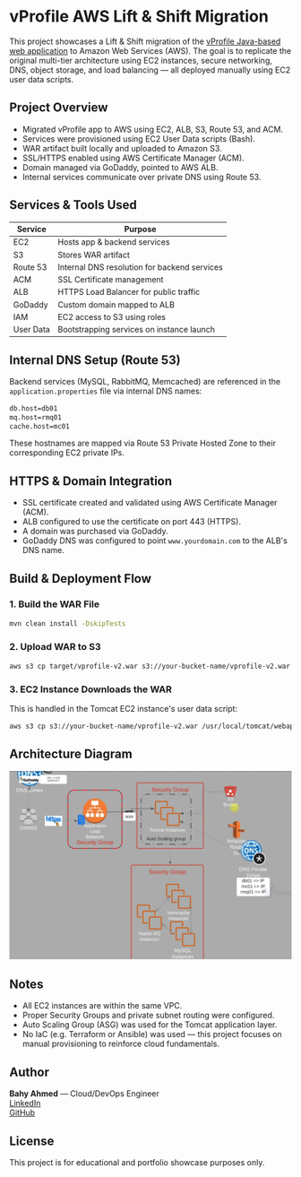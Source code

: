 # vProfile AWS Lift & Shift Migration

This project showcases a Lift & Shift migration of the [vProfile Java-based web application](https://github.com/hkhcoder/vprofile-project) to Amazon Web Services (AWS). The goal is to replicate the original multi-tier architecture using EC2 instances, secure networking, DNS, object storage, and load balancing — all deployed manually using EC2 user data scripts.

## Project Overview

- Migrated vProfile app to AWS using EC2, ALB, S3, Route 53, and ACM.
- Services were provisioned using EC2 User Data scripts (Bash).
- WAR artifact built locally and uploaded to Amazon S3.
- SSL/HTTPS enabled using AWS Certificate Manager (ACM).
- Domain managed via GoDaddy, pointed to AWS ALB.
- Internal services communicate over private DNS using Route 53.

## Services & Tools Used

| Service     | Purpose                                               |
|-------------|--------------------------------------------------------|
| EC2         | Hosts app & backend services                           |
| S3          | Stores WAR artifact                                    |
| Route 53    | Internal DNS resolution for backend services           |
| ACM         | SSL Certificate management                             |
| ALB         | HTTPS Load Balancer for public traffic                 |
| GoDaddy     | Custom domain mapped to ALB                            |
| IAM         | EC2 access to S3 using roles                           |
| User Data   | Bootstrapping services on instance launch              |

## Internal DNS Setup (Route 53)

Backend services (MySQL, RabbitMQ, Memcached) are referenced in the `application.properties` file via internal DNS names:

```properties
db.host=db01
mq.host=rmq01
cache.host=mc01
```

These hostnames are mapped via Route 53 Private Hosted Zone to their corresponding EC2 private IPs.

## HTTPS & Domain Integration

- SSL certificate created and validated using AWS Certificate Manager (ACM).
- ALB configured to use the certificate on port 443 (HTTPS).
- A domain was purchased via GoDaddy.
- GoDaddy DNS was configured to point `www.yourdomain.com` to the ALB's DNS name.

## Build & Deployment Flow

### 1. Build the WAR File

```bash
mvn clean install -DskipTests
```

### 2. Upload WAR to S3

```bash
aws s3 cp target/vprofile-v2.war s3://your-bucket-name/vprofile-v2.war
```

### 3. EC2 Instance Downloads the WAR

This is handled in the Tomcat EC2 instance's user data script:

```bash
aws s3 cp s3://your-bucket-name/vprofile-v2.war /usr/local/tomcat/webapps/
```

## Architecture Diagram

![Architecture Diagram](diagrams/architecture.png)

## Notes

- All EC2 instances are within the same VPC.
- Proper Security Groups and private subnet routing were configured.
- Auto Scaling Group (ASG) was used for the Tomcat application layer.
- No IaC (e.g. Terraform or Ansible) was used — this project focuses on manual provisioning to reinforce cloud fundamentals.

## Author

**Bahy Ahmed** — Cloud/DevOps Engineer  
[LinkedIn](https://www.linkedin.com/in/bahyahmed)  
[GitHub](https://github.com/bahyahmed)

## License

This project is for educational and portfolio showcase purposes only.
